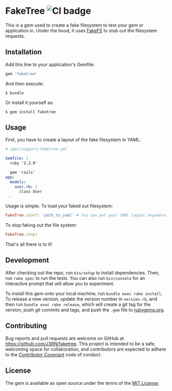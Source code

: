 # FakeTree ![CI badge](https://travis-ci.org/J3RN/faketree.svg?branch=master)

This is a gem used to create a fake filesystem to test your gem or application in. Under the hood, it uses [FakeFS](https://github.com/defunkt/fakefs) to stub out the filesystem requests.

## Installation

Add this line to your application's Gemfile:

```ruby
gem 'faketree'
```

And then execute:

    $ bundle

Or install it yourself as:

    $ gem install faketree

## Usage

First, you have to create a layout of the fake filesystem in YAML:

```YAML
# spec/support/faketree.yml

Gemfile: |
  ruby '2.2.0'

  gem 'rails'
app:
  models:
    user.rb: |
      class User
...
```

Usage is simple. To load your faked out filesystem:

```ruby
FakeTree.start! 'path_to_yaml' # You can put your YAML layout anywhere!
```

To stop faking out the file system:

```ruby
FakeTree.stop!
```

That's all there is to it!

## Development

After checking out the repo, run `bin/setup` to install dependencies. Then, run `rake spec` to run the tests. You can also run `bin/console` for an interactive prompt that will allow you to experiment.

To install this gem onto your local machine, run `bundle exec rake install`. To release a new version, update the version number in `version.rb`, and then run `bundle exec rake release`, which will create a git tag for the version, push git commits and tags, and push the `.gem` file to [rubygems.org](https://rubygems.org).

## Contributing

Bug reports and pull requests are welcome on GitHub at https://github.com/J3RN/faketree. This project is intended to be a safe, welcoming space for collaboration, and contributors are expected to adhere to the [Contributor Covenant](contributor-covenant.org) code of conduct.


## License

The gem is available as open source under the terms of the [MIT License](http://opensource.org/licenses/MIT).

